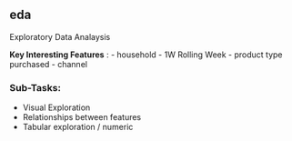 ## eda
Exploratory Data Analaysis

**Key Interesting Features** :
    - household
    - 1W Rolling Week
    - product type purchased
    - channel

### Sub-Tasks:
- Visual Exploration
- Relationships between features
- Tabular exploration / numeric

